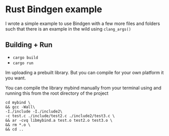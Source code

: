 # Rust Bindgen example

I wrote a simple example to use Bindgen with a few more files and folders such that there is an example in the wild using `clang_args()`

## Building + Run
- `cargo build`
- `cargo run`


Im uploading a prebuilt library. But you can compile for your own platform it you want.

You can compile the library mybind manually from your terminal using and running this from the root directory of the project

```
cd mybind \
&& gcc -Wall\
-I./include -I./include2\
-c test.c ./include/test2.c ./include2/test3.c \
&& ar -cvq libmybind.a test.o test2.o test3.o \
&& rm *.o \
&& cd ..
```
